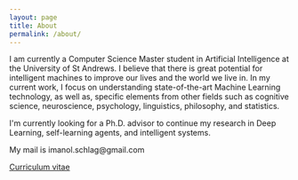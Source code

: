 ```yaml
---
layout: page
title: About
permalink: /about/
---
```


I am currently a Computer Science Master student in Artificial Intelligence at the University of St Andrews. I believe that there is great potential for intelligent machines to improve our lives and the world we live in. In my current work, I focus on understanding state-of-the-art Machine Learning technology, as well as, specific elements from other fields such as cognitive science, neuroscience, psychology, linguistics, philosophy, and statistics. 

I'm currently looking for a Ph.D. advisor to continue my research in Deep Learning, self-learning agents, and intelligent systems. 

My mail is imanol.schlag@<span style="display: none">null</span>gmail.com

[Curriculum vitae](/CV.pdf)
